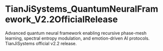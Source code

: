 # TianJiSystems_QuantumNeuralFramework_V2.2OfficialRelease
Advanced quantum neural framework enabling recursive phase-mesh learning, spectral entropy modulation, and emotion-driven AI protocols. TianJiSystems official v2.2 release.
